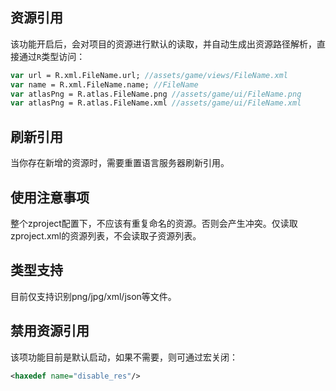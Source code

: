 ## 资源引用

该功能开启后，会对项目的资源进行默认的读取，并自动生成出资源路径解析，直接通过`R`类型访问：

```haxe
var url = R.xml.FileName.url; //assets/game/views/FileName.xml
var name = R.xml.FileName.name; //FileName
var atlasPng = R.atlas.FileName.png //assets/game/ui/FileName.png
var atlasPng = R.atlas.FileName.xml //assets/game/ui/FileName.xml
```

## 刷新引用

当你存在新增的资源时，需要重置语言服务器刷新引用。

## 使用注意事项

整个zproject配置下，不应该有重复命名的资源。否则会产生冲突。仅读取zproject.xml的资源列表，不会读取子资源列表。

## 类型支持

目前仅支持识别png/jpg/xml/json等文件。

## 禁用资源引用

该项功能目前是默认启动，如果不需要，则可通过宏关闭：

```xml
<haxedef name="disable_res"/>
```